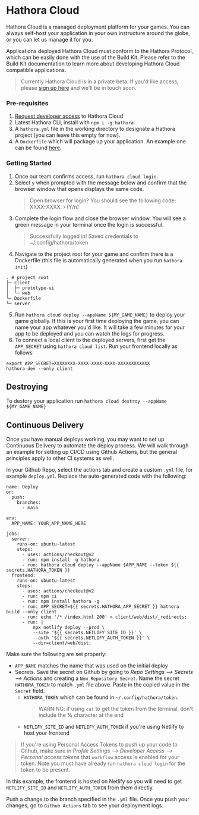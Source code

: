 # Hathora Cloud

Hathora Cloud is a managed deployment platform for your games. You can always self-host your application in your own instructure around the globe, or you can let us manage it for you.

Applications deployed Hathora Cloud must conform to the Hathora Protocol, which can be easily done with the use of the Build Kit. Please refer to the Build Kit documentation to learn more about developing Hathora Cloud compatible applications.

> Currently Hathora Cloud is in a private beta. If you'd like access, please [sign up here](https://forms.gle/pyYms6TwUJHTm62y8) and we'll be in touch soon.

### Pre-requisites

1. [Request developer access](https://forms.gle/pyYms6TwUJHTm62y8) to Hathora Cloud
1. Latest Hathora CLI, install with `npm i -g hathora`.
1. A `hathora.yml` file in the working directory to designate a Hathora project (you can leave this empty for now).
1. A `Dockerfile` which will package up your application. An example one can be found [here](https://github.com/hathora/topdown-shooter/blob/develop/Dockerfile).

### Getting Started

1. Once our team confirms access, run `hathora cloud login`.
1. Select `y` when prompted with the message below and confirm that the browser window that opens displays the same code.
   > Open browser for login? You should see the following code: XXXX-XXXX. › (Y/n)
1. Complete the login flow and close the browser window. You will see a green message in your terminal once the login is successful.
   > Successfully logged in! Saved credentials to ~/.config/hathora/token
1. Navigate to the project root for your game and confirm there is a Dockerfile (this file is automatically generated when you run `hathora init`)

```
. # project root
├─ client
│  ├─ prototype-ui
│  └─ web
└─ Dockerfile
└─ server
```

5. Run `hathora cloud deploy --appName ${MY_GAME_NAME}` to deploy your game globally. If this is your first time deploying the game, you can name your app whatever you'd like. It will take a few minutes for your app to be deployed and you can watch the logs for progress.
6. To connect a local client to the deployed servers, first get the `APP_SECRET` using `hathora cloud list`. Run your frontend locally as follows

```
export APP_SECRET=XXXXXXXX-XXXX-XXXX-XXXX-XXXXXXXXXXXX
hathora dev --only client
```

## Destroying

To destory your application run `hathora cloud destroy --appName ${MY_GAME_NAME}`

## Continuous Delivery

Once you have manual deploys working, you may want to set up Continuous Delivery to automate the deploy process. We will walk through an example for setting up CI/CD using Github Actions, but the general principles apply to other CI systems as well.

In your Github Repo, select the actions tab and create a custom `.yml` file, for example `deploy.yml`. Replace the auto-generated code with the following:

```
name: Deploy
on:
  push:
    branches:
      - main

env:
  APP_NAME: YOUR_APP_NAME_HERE

jobs:
  server:
    runs-on: ubuntu-latest
    steps:
      - uses: actions/checkout@v2
      - run: npm install -g hathora
      - run: hathora cloud deploy --appName $APP_NAME --token ${{ secrets.HATHORA_TOKEN }}
  frontend:
    runs-on: ubuntu-latest
    steps:
      - uses: actions/checkout@v2
      - run: npm ci
      - run: npm install hathora -g
      - run: APP_SECRET=${{ secrets.HATHORA_APP_SECRET }} hathora build --only client
      - run: echo '/* /index.html 200' > client/web/dist/_redirects;
      - run: |
          npx netlify deploy --prod \
          --site '${{ secrets.NETLIFY_SITE_ID }}' \
          --auth '${{ secrets.NETLIFY_AUTH_TOKEN }}' \
          --dir=client/web/dist;
```

Make sure the following are set properly:

- `APP_NAME` matches the name that was used on the initial deploy
- Secrets. Save the secret on Github by going to _Repo Settings --> Secrets --> Actions_ and creating a `New Repository Secret`. Name the secret `HATHORA_TOKEN` to match `.yml` file above. Paste in the copied value in the `Secret` field.
  - `HATHORA_TOKEN` which can be found in `~/.config/hathora/token`.
    > WARNING: if using `cat` to get the token from the terminal, don't include the **%** character at the end
  - `NETLIFY_SITE_ID` and `NETLIFY_AUTH_TOKEN` if you're using Netlify to host your frontend

> If you're using Personal Access Tokens to push up your code to Github, make sure in _Profile Settings --> Developer Access --> Personal access tokens_ that `workflow` access is enabled for your token.
> Note you must have already run `hathora cloud login` for the token to be present.

In this example, the frontend is hosted on Netlify so you will need to get `NETLIFY_SITE_ID` and `NETLIFY_AUTH_TOKEN` from them directly.

Push a change to the branch specified in the `.yml` file. Once you push your changes, go to `Github Actions` tab to see your deployment logs.
